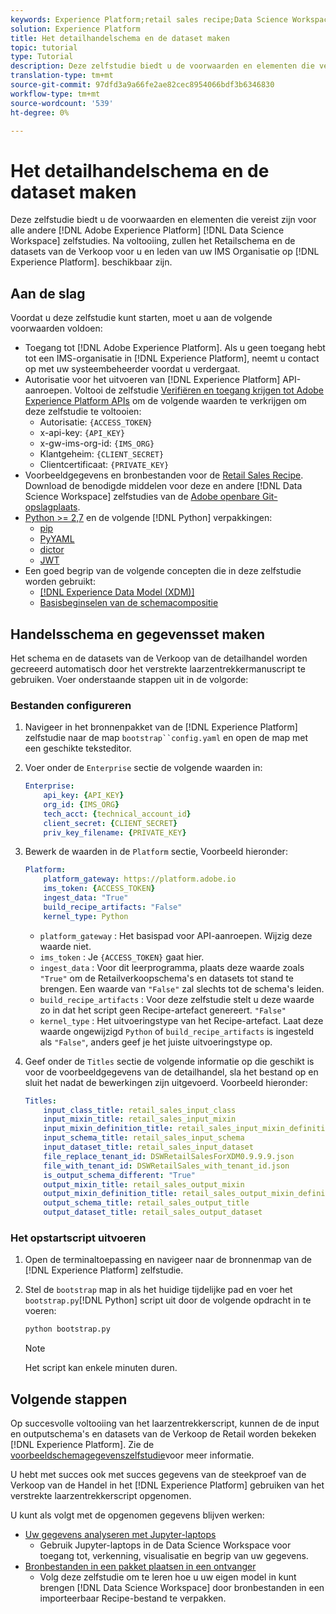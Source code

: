 ```yaml
---
keywords: Experience Platform;retail sales recipe;Data Science Workspace;popular topics;recipes
solution: Experience Platform
title: Het detailhandelschema en de dataset maken
topic: tutorial
type: Tutorial
description: Deze zelfstudie biedt u de voorwaarden en elementen die vereist zijn voor alle andere zelfstudies voor de Adobe Experience Platform Data Science Workspace. Na voltooiing, zullen het Retailschema en de datasets van de Verkoop voor u en leden van uw organisatie IMS op Experience Platform beschikbaar zijn.
translation-type: tm+mt
source-git-commit: 97dfd3a9a66fe2ae82cec8954066bdf3b6346830
workflow-type: tm+mt
source-wordcount: '539'
ht-degree: 0%

---
```



# Het detailhandelschema en de dataset maken

Deze zelfstudie biedt u de voorwaarden en elementen die vereist zijn voor alle andere [!DNL Adobe Experience Platform] [!DNL Data Science Workspace] zelfstudies. Na voltooiing, zullen het Retailschema en de datasets van de Verkoop voor u en leden van uw IMS Organisatie op [!DNL Experience Platform]. beschikbaar zijn.

## Aan de slag

Voordat u deze zelfstudie kunt starten, moet u aan de volgende voorwaarden voldoen:
- Toegang tot [!DNL Adobe Experience Platform]. Als u geen toegang hebt tot een IMS-organisatie in [!DNL Experience Platform], neemt u contact op met uw systeembeheerder voordat u verdergaat.
- Autorisatie voor het uitvoeren van [!DNL Experience Platform] API-aanroepen. Voltooi de zelfstudie [Verifiëren en toegang krijgen tot Adobe Experience Platform APIs](../../tutorials/authentication.md) om de volgende waarden te verkrijgen om deze zelfstudie te voltooien:
   - Autorisatie: `{ACCESS_TOKEN}`
   - x-api-key: `{API_KEY}`
   - x-gw-ims-org-id: `{IMS_ORG}`
   - Klantgeheim: `{CLIENT_SECRET}`
   - Clientcertificaat: `{PRIVATE_KEY}`
- Voorbeeldgegevens en bronbestanden voor de [Retail Sales Recipe](../pre-built-recipes/retail-sales.md). Download de benodigde middelen voor deze en andere [!DNL Data Science Workspace] zelfstudies van de [Adobe openbare Git-opslagplaats](https://github.com/adobe/experience-platform-dsw-reference/).
- [Python >= 2,7](https://www.python.org/downloads/) en de volgende [!DNL Python] verpakkingen:
   - [pip](https://pypi.org/project/pip/)
   - [PyYAML](https://pyyaml.org/)
   - [dictor](https://pypi.org/project/dictor/)
   - [JWT](https://pypi.org/project/jwt/)
- Een goed begrip van de volgende concepten die in deze zelfstudie worden gebruikt:
   - [[!DNL Experience Data Model (XDM)]](../../xdm/home.md)
   - [Basisbeginselen van de schemacompositie](../../xdm/schema/field-dictionary.md)

## Handelsschema en gegevensset maken

Het schema en de datasets van de Verkoop van de detailhandel worden gecreeerd automatisch door het verstrekte laarzentrekkermanuscript te gebruiken. Voer onderstaande stappen uit in de volgorde:

### Bestanden configureren

1. Navigeer in het bronnenpakket van de [!DNL Experience Platform] zelfstudie naar de map `bootstrap``config.yaml` en open de map met een geschikte teksteditor.
2. Voer onder de `Enterprise` sectie de volgende waarden in:

   ```yaml
   Enterprise:
       api_key: {API_KEY}
       org_id: {IMS_ORG}
       tech_acct: {technical_account_id}
       client_secret: {CLIENT_SECRET}
       priv_key_filename: {PRIVATE_KEY}
   ```

3. Bewerk de waarden in de `Platform` sectie, Voorbeeld hieronder:

   ```yaml
   Platform:
       platform_gateway: https://platform.adobe.io
       ims_token: {ACCESS_TOKEN}
       ingest_data: "True"
       build_recipe_artifacts: "False"
       kernel_type: Python
   ```

   - `platform_gateway` : Het basispad voor API-aanroepen. Wijzig deze waarde niet.
   - `ims_token` : Je `{ACCESS_TOKEN}` gaat hier.
   - `ingest_data` : Voor dit leerprogramma, plaats deze waarde zoals `"True"` om de Retailverkoopschema&#39;s en datasets tot stand te brengen. Een waarde van `"False"` zal slechts tot de schema&#39;s leiden.
   - `build_recipe_artifacts` : Voor deze zelfstudie stelt u deze waarde zo in dat het script geen Recipe-artefact genereert. `"False"`
   - `kernel_type` : Het uitvoeringstype van het Recipe-artefact. Laat deze waarde ongewijzigd `Python` of `build_recipe_artifacts` is ingesteld als `"False"`, anders geef je het juiste uitvoeringstype op.

4. Geef onder de `Titles` sectie de volgende informatie op die geschikt is voor de voorbeeldgegevens van de detailhandel, sla het bestand op en sluit het nadat de bewerkingen zijn uitgevoerd. Voorbeeld hieronder:

   ```yaml
   Titles:
       input_class_title: retail_sales_input_class
       input_mixin_title: retail_sales_input_mixin
       input_mixin_definition_title: retail_sales_input_mixin_definition
       input_schema_title: retail_sales_input_schema
       input_dataset_title: retail_sales_input_dataset
       file_replace_tenant_id: DSWRetailSalesForXDM0.9.9.9.json
       file_with_tenant_id: DSWRetailSales_with_tenant_id.json
       is_output_schema_different: "True"
       output_mixin_title: retail_sales_output_mixin
       output_mixin_definition_title: retail_sales_output_mixin_definition
       output_schema_title: retail_sales_output_title
       output_dataset_title: retail_sales_output_dataset
   ```

### Het opstartscript uitvoeren

1. Open de terminaltoepassing en navigeer naar de bronnenmap van de [!DNL Experience Platform] zelfstudie.
2. Stel de `bootstrap` map in als het huidige tijdelijke pad en voer het `bootstrap.py`[!DNL Python] script uit door de volgende opdracht in te voeren:

   ```bash
   python bootstrap.py
   ```

   >[!NOTE]
   >
   >Het script kan enkele minuten duren.

## Volgende stappen

Op succesvolle voltooiing van het laarzentrekkerscript, kunnen de de input en outputschema&#39;s en datasets van de Verkoop de Retail worden bekeken [!DNL Experience Platform]. Zie de [voorbeeldschemagegevenszelfstudie](./preview-schema-data.md)voor meer informatie.

U hebt met succes ook met succes gegevens van de steekproef van de Verkoop van de Handel in het [!DNL Experience Platform] gebruiken van het verstrekte laarzentrekkerscript opgenomen.

U kunt als volgt met de opgenomen gegevens blijven werken:
- [Uw gegevens analyseren met Jupyter-laptops](../jupyterlab/analyze-your-data.md)
   - Gebruik Jupyter-laptops in de Data Science Workspace voor toegang tot, verkenning, visualisatie en begrip van uw gegevens.
- [Bronbestanden in een pakket plaatsen in een ontvanger](./package-source-files-recipe.md)
   - Volg deze zelfstudie om te leren hoe u uw eigen model in kunt brengen [!DNL Data Science Workspace] door bronbestanden in een importeerbaar Recipe-bestand te verpakken.